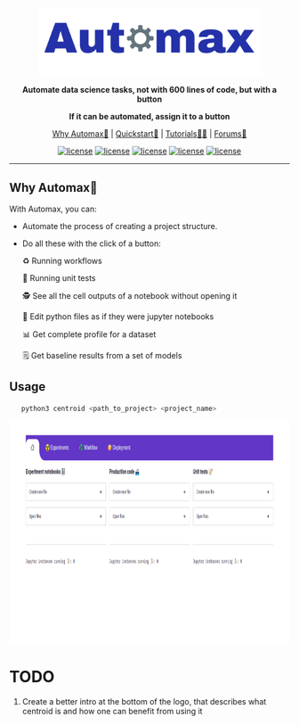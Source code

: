 <div align="center">

<img src="assets/images/automax_logo.png" width="400px">
   
**Automate data science tasks, not with 600 lines of code, but with a button**
   
**If it can be automated, assign it to a button**
 
<p align="center">
   <a href="https://github.com/bipinKrishnan/centroid/#why-automax">Why Automax🤔</a> |
   <a href="https://github.com/bipinKrishnan/centroid/#quickstart">Quickstart🚀</a> |
   <a href="https://github.com/bipinKrishnan/centroid/#">Tutorials🧑‍🏫</a> |
   <a href="https://github.com/bipinKrishnan/centroid/#">Forums💬</a>
</p>

   [![license](https://img.shields.io/github/license/bipinKrishnan/automax)](https://github.com/bipinKrishnan/centroid/blob/main/LICENSE)
   [![license](https://img.shields.io/github/license/bipinKrishnan/automax)](https://github.com/bipinKrishnan/centroid/blob/main/LICENSE)
   [![license](https://img.shields.io/github/license/bipinKrishnan/automax)](https://github.com/bipinKrishnan/centroid/blob/main/LICENSE)
   [![license](https://img.shields.io/github/license/bipinKrishnan/automax)](https://github.com/bipinKrishnan/centroid/blob/main/LICENSE)
   [![license](https://img.shields.io/github/license/bipinKrishnan/automax)](https://github.com/bipinKrishnan/centroid/blob/main/LICENSE)
   
   
</div>

_________________________________________________________________________________________

## Why Automax🤔

With Automax, you can:

* Automate the process of creating a project structure.
* Do all these with the click of a button:

    ♻️ Running workflows
      
   📝 Running unit tests
      
   🕵️ See all the cell outputs of a notebook without opening it
      
   📓 Edit python files as if they were jupyter notebooks
   
   📊 Get complete profile for a dataset
   
   🗒️ Get baseline results from a set of models

## Usage
```bash
   python3 centroid <path_to_project> <project_name>
```

<img src="assets/images/dashboard_home.png" height=400px>

# TODO
1. Create a better intro at the bottom of the logo, that describes what centroid is and how one can benefit from using it

